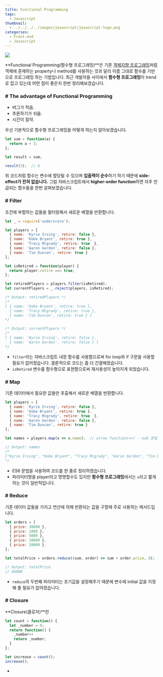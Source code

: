 ```yaml
---
title: Functional Programming
tags:
  - Javascript
thumbnail:
  - ../../../../images/javascript/javascript-logo.png
categories:
  - Front-end
  - Javascript
---
```


![](../../../../images/javascript/javascript-logo.png)

**Functional Programming(함수형 프로그래밍)**은 기존 [객체지향 프로그래밍](https://jason0853.github.io/2018/01/10/OOP-Inheritance/)처럼 객체에 존재하는 property나 method를 사용하는 것과 달리 이름 그대로 함수를 기반으로 프로그래밍 하는 기법입니다. 최근 개발자들 사이에서 **함수형 프로그래밍**이 trend로 잡고 있는데 어떤 점이 좋은지 한번 정리해보겠습니다.


### # The advantage of Functional Programming

* 버그가 적음.
* 추론하기가 쉬움.
* 시간이 절약.

우선 기본적으로 함수형 프로그래밍을 어떻게 하는지 알아보겠습니다.

``` js
let sum = function(a) {
  return a + 3;
};

let result = sum;

result(3);  // 6
```

위 코드처럼 함수는 변수에 할당될 수 있으며 **입출력이 순수**하기 하기 때문에 **side-effect가 전혀 없습니다.** 그럼 자바스크립트에서 **higher-order function**하면 자주 언급되는 함수들을 한번 살펴보겠습니다.

### # Filter

조건에 부합하는 값들을 필터링해서 새로운 배열을 반환합니다.

``` js
let _ = require('underscore');

let players = [
  { name: 'Kyrie Irving', retire: false },
  { name: 'Kobe Bryant', retire: true },
  { name: 'Tracy Mcgrady', retire: true  },
  { name: 'Aaron Gordon', retire: false },
  { name: 'Tim Duncan', retire: true }
];

let isRetired = function(player) {
  return player.retire === true;
};

let retiredPlayers = players.filter(isRetired);
let currentPlayers = _.reject(players, isRetired);

/* Output: retiredPlayers */
/* 
[ { name: 'Kobe Bryant', retire: true },
  { name: 'Tracy Mcgrady', retire: true },
  { name: 'Tim Duncan', retire: true } ]
*/

/* Output: currentPlayers */
/* 
[ { name: 'Kyrie Irving', retire: false },
  { name: 'Aaron Gordon', retire: false } ]
*/
```

* <code>filter</code>라는 자바스크립트 내장 함수를 사용함으로써 for loop와 if 구문을 사용할 필요가 없어졌습니다. 결론적으로 코드는 좀 더 간결해졌습니다.
* <code>isRetired</code> 변수를 함수형으로 표현함으로써 재사용성이 높아지게 되었습니다.

### # Map

기존 데이터에서 필요한 값들만 추출해서 새로운 배열을 반환합니다.

``` js
let players = [
  { name: 'Kyrie Irving', retire: false },
  { name: 'Kobe Bryant', retire: true },
  { name: 'Tracy Mcgrady', retire: true  },
  { name: 'Aaron Gordon', retire: false },
  { name: 'Tim Duncan', retire: true }
];

let names = players.map(x => x.name);  // arrow function(=>) - es6 문법

// Output: names
/*
["Kyrie Irving", "Kobe Bryant", "Tracy Mcgrady", "Aaron Gordon", "Tim Duncan"]
*/
```

* ES6 문법을 사용하여 코드를 한 줄로 정리하였습니다.
* 파라미터명을 player라고 명명할수도 있지만 **함수형 프로그래밍**에서는 <code>x</code>라고 짧게 하는 것이 일반적입니다.

### # Reduce

기존 데이터 값들을 가지고 연산에 의해 반환되는 값을 구할때 주로 사용하는 메서드입니다.

``` js
let orders = [
  { price: 30000 },
  { price: 1000 },
  { price: 5000 },
  { price: 10000 },
  { price: 20000 },
];

let totalPrice = orders.reduce((sum, order) => sum + order.price, 0);  // arrow function(=>) - es6 문법

// Output: totalPrice
// 66000
```

* <code>reduce</code>의 두번째 파라미터는 초기값을 설정해주기 때문에 변수에 initial 값을 지정해 줄 필요가 없어졌습니다.

### # Closure

**Closure(클로저)**란 

``` js
let count = function() {
  let _number = 0;
  return function() {
    _number++
    return _number;
  }
};

let increase = count();
increase();
```

*